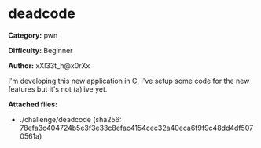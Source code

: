 # deadcode	

**Category:** pwn

**Difficulty:** Beginner

**Author:** xXl33t_h@x0rXx

I'm developing this new application in C, I've setup some code for the new features but it's not (a)live yet.

**Attached files:**

- ./challenge/deadcode (sha256: 78efa3c404724b5e3f3e33c8efac4154cec32a40eca6f9f9c48dd4df5070561a)

